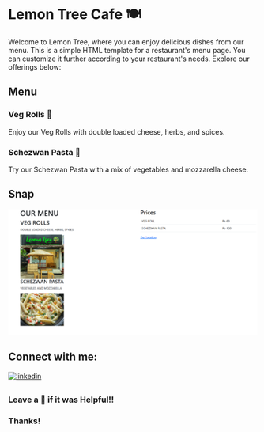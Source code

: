 # Lemon Tree Cafe 🍽️


Welcome to Lemon Tree, where you can enjoy delicious dishes from our menu. This is a simple HTML template for a restaurant's menu page. You can customize it further according to your restaurant's needs.
Explore our offerings below:

## Menu

### Veg Rolls 🌯
Enjoy our Veg Rolls with double loaded cheese, herbs, and spices.

### Schezwan Pasta 🍜
Try our Schezwan Pasta with a mix of vegetables and mozzarella cheese.

## Snap
![cafe](snap.png)


## Connect with me:
[![linkedin](https://img.shields.io/badge/linkedin-0A66C2?style=for-the-badge&logo=linkedin&logoColor=white)](https://www.linkedin.com/in/sky4231/)



## 
### Leave a 🌟 if it was Helpful!!
### Thanks!

